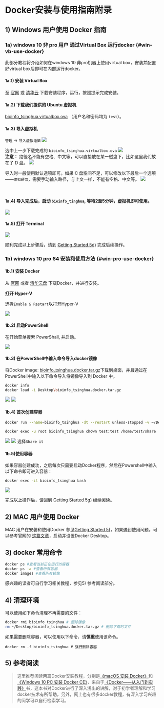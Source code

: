 # Docker安装与使用指南附录

## 1) Windows 用户使用 Docker 指南

### 1a) windows 10 非 pro 用户 通过Virtual Box 运行docker {#win-vb-use-docker}

此部分教程将介绍如何在windows 10 非pro机器上使用virtual box，安装并配置好virtual box后即可在内部运行docker。

#### 1a.1) 安装 Virtual Box

至 [官网](https://www.virtualbox.org/wiki/Downloads) 或 [清华云](https://cloud.tsinghua.edu.cn/f/89c75b51b5bd423aa92b/) 下载安装程序，运行，按照提示完成安装。

#### 1a.2) 下载我们提供的 Ubuntu 虚拟机
[bioinfo_tsinghua.virtualbox.ova](https://cloud.tsinghua.edu.cn/f/c91ec26fc5774303a5df/) （用户名和密码均为 `test`）。

#### 1a.3) 导入虚拟机

`管理` -> `导入虚拟电脑`
![](../.gitbook/assets/VM-1.png)

选中上一步下载完成的 `bioinfo_tsinghua.virtualbox.ova`
![](../.gitbook/assets/VM-2.png)
<br>
**注意：** 路径名不能有空格、中文等，可以直接放在某一磁盘下，比如这里我们放在了 D 盘。
![](../.gitbook/assets/VM-3.png)

导入时一般使用默认选项即可。如果 C 盘空间不足，可以修改以下最后一个选项——`虚拟硬盘`，需要手动输入路径，与上文一样，不能有空格、中文等。
![](../.gitbook/assets/VM-4.png)

<br>

#### 1a.4) 导入完成后，启动 `bioinfo_tinghua`, 等待2至5分钟，虚拟机即可使用。

![](../.gitbook/assets/VM-5.png)

#### 1a.5) 打开 Terminal

![](../.gitbook/assets/ubuntu-terminal.gif)

顺利完成以上步骤后，请到 [Getting Started 5d)](../getting-started.md#load-image) 完成后续操作。



### 1b) windows 10 pro 64 安装和使用方法 {#win-pro-use-docker}

#### 1b.1) 安装 Docker
从 [官网](https://store.docker.com/editions/community/docker-ce-desktop-windows) 或者 [清华云盘](https://cloud.tsinghua.edu.cn/f/a28251b47d0e471a8d8f/) 下载Docker，并进行安装。

**打开 Hyper-V**

选择`Enable & Restart`以打开Hyper-V

![](../.gitbook/assets/win_docker5.png)

#### 1b.2) 启动PowerShell
在开始菜单搜索 PowerShall, 并启动。

![](../.gitbook/assets/win_docker6.png)

#### 1b.3) 在PowerShell中输入命令导入docker镜像
将Docker image: [bioinfo_tsinghua.docker.tar.gz](https://cloud.tsinghua.edu.cn/f/b8dcdfa425ba4880b4f3/)下载到桌面，并且通过在PowerShell中输入以下命令导入将镜像导入到 Docker 中。

```sh
docker info
docker load -i Desktop\bioinfo_tsinghua.docker.tar.gz
```

![](../.gitbook/assets/win_docker7.png)
![](../.gitbook/assets/win_docker8.png)

#### 1b.4) 首次创建容器

```sh
docker run --name=bioinfo_tsinghua -dt --restart unless-stopped -v ~/Desktop/bioinfo_tsinghua_share:/home/test/share bioinfo_tsinghua

docker exec -u root bioinfo_tsinghua chown test:test /home/test/share
```

![](../.gitbook/assets/win_docker9.png)
![](../.gitbook/assets/win_docker10.png)
选择`Share it`

#### 1b.5)使用容器
如果容器创建成功，之后每次只需要启动Docker程序，然后在Powershell中输入以下命令即可进入容器：

```sh
docker exec -it bioinfo_tsinghua bash
```

![](../.gitbook/assets/win_docker11.png)



完成以上操作后，请回到 [Getting Started 5g)](../getting-started.md#recover-container) 继续阅读。


## 2) MAC 用户使用 Docker 

MAC 用户在安装和使用Docker 参见[Getting Started 5)](https://lulab.gitbooks.io/teaching/getting-started.html)，如果遇到使用问题，可以参考官网的 [这篇文章](https://docs.docker.com/docker-for-mac/)，启动并设置Docker Desktop。


<!--

## 3) 容器共享主机文件夹

![](https://blobscdn.gitbook.com/v0/b/gitbook-28427.appspot.com/o/assets%2F-LKVqnYQRAUMNxYIv37L%2F-LL8EsLuKx_pfq1os-gu%2F-LL8MwFb4pWLhbpyg4yk%2Fdocker%20guazai.png?alt=media&token=10aa8057-085e-46ac-a65c-14c854be1251)

上图所示的命令是新建 名为 bioinfo_tsinghua 的容器，并将该容器中的 `～/share` 路径挂载到mac主机桌面上的 `bioinfo_tsinghua_share` 文件夹中。

![](https://blobscdn.gitbook.com/v0/b/gitbook-28427.appspot.com/o/assets%2F-LKVqnYQRAUMNxYIv37L%2F-LL8EsLuKx_pfq1os-gu%2F-LL8S9iBryidWsDkFnpf%2Fimage.png?alt=media&token=f92da308-1b53-419b-b456-81522f294bbf)

-->



## 3) docker 常用命令

```bash
docker ps #查看当前正在运行的容器
docker ps -a #查看所有容器
docker images #查看所有镜像
```

感兴趣的读者可自行学习相关教程，参见5) 参考阅读部分。

## 4) 清理环境

可以使用如下命令清理不再需要的文件：

```bash
docker rmi bioinfo_tsinghua # 删除镜像
rm ~/Desktop/bioinfo_tsinghua.docker.tar.gz # 删除下载的文件
```

如果需要删除容器，可以使用以下命令，请**慎重**使用该命令。

```
docker rm -f bioinfo_tsinghua # 强行删除容器
```

## 5) 参考阅读

> 这里推荐阅读两篇Docker安装教程，分别是[《macOS 安装 Docker》](https://yeasy.gitbooks.io/docker_practice/install/mac.html)和[《Windows 10 PC 安装 Docker CE》](https://yeasy.gitbooks.io/docker_practice/install/windows.html)，来自于[《Docker——从入门到实践》](https://legacy.gitbook.com/book/yeasy/docker_practice/details)书，这本书对Docker进行了深入浅出的讲解，对于初学者理解和学习docker技术有所帮助。另外，网上也有很多docker教程，有深入学习兴趣的同学可以自行检索学习。


